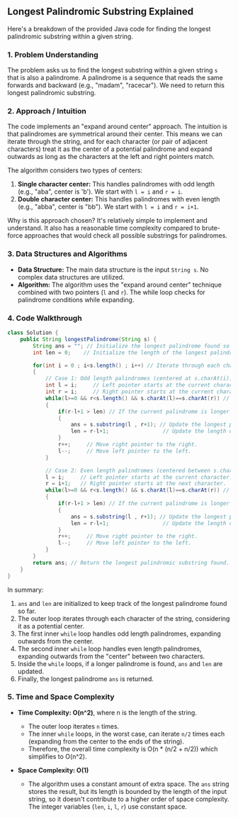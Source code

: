 ## Longest Palindromic Substring Explained

Here's a breakdown of the provided Java code for finding the longest palindromic substring within a given string.

### 1. Problem Understanding

The problem asks us to find the longest substring within a given string `s` that is also a palindrome. A palindrome is a sequence that reads the same forwards and backward (e.g., "madam", "racecar").  We need to return this longest palindromic substring.

### 2. Approach / Intuition

The code implements an "expand around center" approach. The intuition is that palindromes are symmetrical around their center. This means we can iterate through the string, and for each character (or pair of adjacent characters) treat it as the center of a potential palindrome and expand outwards as long as the characters at the left and right pointers match.

The algorithm considers two types of centers:

1.  **Single character center:** This handles palindromes with odd length (e.g., "aba", center is 'b').  We start with `l = i` and `r = i`.
2.  **Double character center:** This handles palindromes with even length (e.g., "abba", center is "bb"). We start with `l = i` and `r = i+1`.

Why is this approach chosen?  It's relatively simple to implement and understand. It also has a reasonable time complexity compared to brute-force approaches that would check all possible substrings for palindromes.

### 3. Data Structures and Algorithms

*   **Data Structure:** The main data structure is the input `String s`. No complex data structures are utilized.
*   **Algorithm:** The algorithm uses the "expand around center" technique combined with two pointers (`l` and `r`). The while loop checks for palindrome conditions while expanding.

### 4. Code Walkthrough

```java
class Solution {
    public String longestPalindrome(String s) {
        String ans = ""; // Initialize the longest palindrome found so far (empty string initially).
        int len = 0;    // Initialize the length of the longest palindrome found so far (0 initially).

        for(int i = 0 ; i<s.length() ; i++) // Iterate through each character of the string.
        {
            // Case 1: Odd length palindromes (centered at s.charAt(i))
            int l = i;     // Left pointer starts at the current character.
            int r = i;     // Right pointer starts at the current character.
            while(l>=0 && r<s.length() && s.charAt(l)==s.charAt(r)) // Expand outwards as long as within bounds and characters match
            {
                if(r-l+1 > len) // If the current palindrome is longer than the longest found so far:
                {
                    ans = s.substring(l , r+1); // Update the longest palindrome.  substring(l, r+1) extracts the characters from index l (inclusive) to r (exclusive).
                    len = r-l+1;                 // Update the length of the longest palindrome.
                }
                r++;     // Move right pointer to the right.
                l--;     // Move left pointer to the left.
            }

            // Case 2: Even length palindromes (centered between s.charAt(i) and s.charAt(i+1))
            l = i;     // Left pointer starts at the current character.
            r = i+1;   // Right pointer starts at the next character.
            while(l>=0 && r<s.length() && s.charAt(l)==s.charAt(r)) // Expand outwards as long as within bounds and characters match
            {
                if(r-l+1 > len) // If the current palindrome is longer than the longest found so far:
                {
                    ans = s.substring(l , r+1); // Update the longest palindrome.
                    len = r-l+1;                 // Update the length of the longest palindrome.
                }
                r++;     // Move right pointer to the right.
                l--;     // Move left pointer to the left.
            }
        }
        return ans; // Return the longest palindromic substring found.
    }
}
```

In summary:

1.  `ans` and `len` are initialized to keep track of the longest palindrome found so far.
2.  The outer loop iterates through each character of the string, considering it as a potential center.
3.  The first inner `while` loop handles odd length palindromes, expanding outwards from the center.
4.  The second inner `while` loop handles even length palindromes, expanding outwards from the "center" between two characters.
5.  Inside the `while` loops, if a longer palindrome is found, `ans` and `len` are updated.
6.  Finally, the longest palindrome `ans` is returned.

### 5. Time and Space Complexity

*   **Time Complexity: O(n^2)**, where n is the length of the string.
    *   The outer loop iterates `n` times.
    *   The inner `while` loops, in the worst case, can iterate `n/2` times each (expanding from the center to the ends of the string).
    *   Therefore, the overall time complexity is O(n * (n/2 + n/2)) which simplifies to O(n^2).

*   **Space Complexity: O(1)**
    *   The algorithm uses a constant amount of extra space. The `ans` string stores the result, but its length is bounded by the length of the input string, so it doesn't contribute to a higher order of space complexity. The integer variables (`len`, `i`, `l`, `r`) use constant space.
